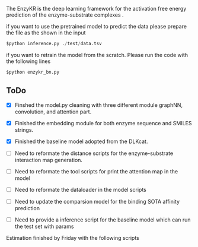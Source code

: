 The EnzyKR is the deep learning framework for the activation free energy prediction of the enzyme-substrate complexes .


if you want to use the pretrained model to predict the data please prepare the file as the shown in the input 
```python
$python inference.py ./test/data.tsv
```

if you want to retrain the model from the scratch. Please run the code with the following lines
```python
$python enzykr_bn.py 
```

## ToDo
- [x] Finshed the model.py cleaning with three different module graphNN, convolution, and attention part.
- [x] Finished the embedding module for both enzyme sequence and SMILES strings.
- [x] Finished the baseline model adopted from the DLKcat.

- [ ] Need to reformate the distance scripts for the enzyme-substrate interaction map generation. 
- [ ] Need to reformate the tool scripts for print the attention map in the model
- [ ] Need to reformate the dataloader in the model scripts
- [ ] Need to update the comparsion model for the binding SOTA affinity prediction
- [ ] Need to provide a inference script for the baseline model which can run the test set with params

Estimation finished by Friday with the following scripts




